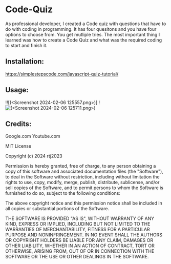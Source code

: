 # Code-Quiz

As professional developer, I created a Code quiz with questions that have to do with coding in programming. It has four quesitons and you have four options to choose from. You get mutliple tries. The most important thing I learned was how to create a Code Quiz and what was the required coding to start and finish it.

## Installation:
https://simplestepscode.com/javascript-quiz-tutorial/


## Usage:
!![(<Screenshot 2024-02-06 125557.png>)]
!![(<Screenshot 2024-02-06 125711.png>)](assets/images/screenshot.png)


## Credits:
Google.com
Youtube.com


MIT License

Copyright (c) 2024 rtj2023

Permission is hereby granted, free of charge, to any person obtaining a copy
of this software and associated documentation files (the "Software"), to deal
in the Software without restriction, including without limitation the rights
to use, copy, modify, merge, publish, distribute, sublicense, and/or sell
copies of the Software, and to permit persons to whom the Software is
furnished to do so, subject to the following conditions:

The above copyright notice and this permission notice shall be included in all
copies or substantial portions of the Software.

THE SOFTWARE IS PROVIDED "AS IS", WITHOUT WARRANTY OF ANY KIND, EXPRESS OR
IMPLIED, INCLUDING BUT NOT LIMITED TO THE WARRANTIES OF MERCHANTABILITY,
FITNESS FOR A PARTICULAR PURPOSE AND NONINFRINGEMENT. IN NO EVENT SHALL THE
AUTHORS OR COPYRIGHT HOLDERS BE LIABLE FOR ANY CLAIM, DAMAGES OR OTHER
LIABILITY, WHETHER IN AN ACTION OF CONTRACT, TORT OR OTHERWISE, ARISING FROM,
OUT OF OR IN CONNECTION WITH THE SOFTWARE OR THE USE OR OTHER DEALINGS IN THE
SOFTWARE.
